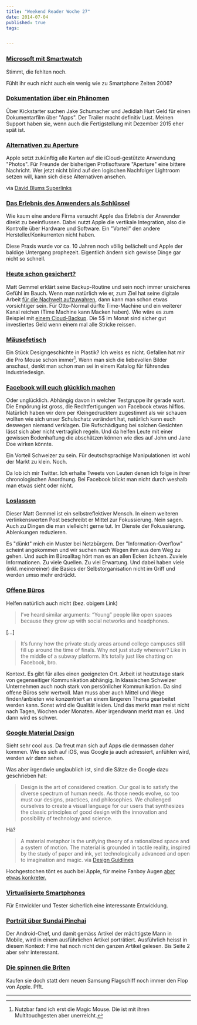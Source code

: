 ```yaml
---
title: "Weekend Reader Woche 27"
date: 2014-07-04
published: true
tags: 


---
```



### [Microsoft mit Smartwatch](http://www.cultofmac.com/285922/microsofts-11-sensor-smartwatch-will-take-iwatch-october/)

Stimmt, die fehlten noch. 

Fühlt ihr euch nicht auch ein wenig wie zu Smartphone Zeiten 2006?

### [Dokumentation über ein Phänomen](http://apfelblog.ch/die-geschichten-apps/)

Über Kickstarter suchen Jake Schumacher und Jedidiah Hurt Geld für einen Dokumentarfilm über "Apps". Der Trailer macht definitiv Lust. Meinen Support haben sie, wenn auch die Fertigstellung mit Dezember 2015 eher spät ist. 

### [Alternativen zu Aperture](http://photocritic.org/apple-aperture-alternatives/)

Apple setzt zukünftig alle Karten auf die iCloud-gestützte Anwendung "Photos". Für Freunde der bisherigen Profisoftware "Aperture" eine bittere Nachricht. Wer jetzt nicht blind auf den logischen Nachfolger Lightroom setzen will, kann sich diese Alternativen ansehen. 

via [David Blums Superlinks](https://plus.google.com/+DavidblumChplus/posts)

### [Das Erlebnis des Anwenders als Schlüssel](http://www.macworld.com/article/2364310/all-in-one-owning-the-experience-is-key-to-apples-customer-satisfaction.html)

Wie kaum eine andere Firma versucht Apple das Erlebnis der Anwender direkt zu beeinflussen. Dabei nutzt Apple die vertikale Integration, also die Kontrolle über Hardware und Software. Ein "Vorteil" den andere Hersteller/Konkurrenten nicht haben. 

Diese Praxis wurde vor ca. 10 Jahren noch völlig belächelt und Apple der baldige Untergang prophezeit. Eigentlich ändern sich gewisse Dinge gar nicht so schnell. 

### [Heute schon gesichert?](http://mattgemmell.com/backups)

Matt Gemmel erklärt seine Backup-Routine und sein noch immer unsicheres Gefühl im Bauch. Wenn man natürlich wie er, zum Ziel hat seine digitale Arbeit [für die Nachwelt aufzuwahren,](http://mattgemmell.com/permanence/) dann kann man schon etwas vorsichtiger sein. Für Otto-Normal dürfte Time-Machine und ein weiterer Kanal reichen (Time Machine kann Macken haben). Wie wäre es zum Beispiel mit [einem Cloud-Backup](http://www.backblaze.com). Die 5$ im Monat sind sicher gut investiertes Geld wenn einem mal alle Stricke reissen. 

### [Mäusefetisch](http://www.minimallyminimal.com/blog/apple-pro-mouse)

Ein Stück Designgeschichte in Plastik? Ich weiss es nicht. Gefallen hat mir die Pro Mouse schon immer[^ProMouse]. Wenn man sich die liebevollen Bilder anschaut, denkt man schon man sei in einem Katalog für führendes Industriedesign. 

### [Facebook will euch glücklich machen](http://daringfireball.net/linked/2014/06/28/facebook-psychology)

Oder unglücklich. Abhängig davon in welcher Testgruppe ihr gerade wart. Die Empörung ist gross, die Rechtfertigungen von Facebook etwas hilflos. Natürlich haben wir dem per Kleingedrucktem zugestimmt als wir schauen wollten wie sich unser Schulschatz verändert hat, natürlich kann euch deswegen niemand verklagen. Die Rufschädigung bei solchen Gesichten lässt sich aber nicht vertraglich regeln. Und da helfen Leute mit einer gewissen Bodenhaftung die abschätzen können wie dies auf John und Jane Doe wirken könnte. 

Ein Vorteil Schweizer zu sein. Für deutschsprachige Manipulationen ist wohl der Markt zu klein. Noch. 

Da lob ich mir Twitter. Ich erhalte Tweets von Leuten denen ich folge in ihrer chronologischen Anordnung. Bei Facebook blickt man nicht durch weshalb man etwas sieht oder nicht. 

### [Loslassen](http://mattgemmell.com/letting-go)

Dieser Matt Gemmel ist ein selbstreflektiver Mensch. In einem weiteren verlinkenswerten Post beschreibt er Mittel zur Fokussierung. Nein sagen. Auch zu Dingen die man vielleicht gerne tut. Im Dienste der Fokussierung. Ablenkungen reduzieren. 

Es "dünkt" mich ein Muster bei Netzbürgern. Der "Information-Overflow" scheint angekommen und wir suchen nach Wegen ihm aus dem Weg zu gehen. Und auch im Büroalltag hört man es an allen Ecken ächzen. Zuviele Informationen. Zu viele Quellen. Zu viel Erwartung. Und dabei haben viele (inkl. meinereiner) die Basics der Selbstorganisation nicht im Griff und werden umso mehr erdrückt. 

### [Offene Büros](http://www.macdrifter.com/2014/05/this-all-too-open-space-link.html)

Helfen natürlich auch nicht (bez. obigem Link)

>I’ve heard similar arguments: “Young” people like open spaces because they grew up with social networks and headphones.

[...]

>It’s funny how the private study areas around college campuses still fill up around the time of finals. Why not just study wherever? Like in the middle of a subway platform. It’s totally just like chatting on Facebook, bro.

Kontext. Es gibt für alles einen geeigneten Ort. Arbeit ist heutzutage stark von gegenseitiger Kommunikation abhängig. In klassischen Schweizer Unternehmen auch noch stark von persönlicher Kommunikation. Da sind offene Büros sehr wertvoll. Man muss aber auch Mittel und Wege finden/anbieten wie konzentriert an einem längeren Thema gearbeitet werden kann. Sonst wird die Qualität leiden. Und das merkt man meist nicht nach Tagen, Wochen oder Monaten. Aber irgendwann merkt man es. Und dann wird es schwer. 

### [Google Material Design](http://www.youtube.com/watch?v=Q8TXgCzxEnw)

Sieht sehr cool aus. Da freut man sich auf Apps die dermassen daher kommen. Wie es sich auf iOS, was Google ja auch adressiert, anfühlen wird, werden wir dann sehen. 

Was aber irgendwie unglaublich ist, sind die Sätze die Google dazu geschrieben hat:

>Design is the art of considered creation. Our goal is to satisfy the diverse spectrum of human needs. As those needs evolve, so too must our designs, practices, and philosophies. We challenged ourselves to create a visual language for our users that synthesizes the classic principles of good design with the innovation and possibility of technology and science.

Hä?

>A material metaphor is the unifying theory of a rationalized space and a system of motion. The material is grounded in tactile reality, inspired by the study of paper and ink, yet technologically advanced and open to imagination and magic.
via [Design Guidlines](http://www.google.com/design/spec/material-design/introduction.html#introduction-principles)

Hochgestochen tönt es auch bei Apple, für meine Fanboy Augen [aber etwas konkreter.](https://developer.apple.com/library/iOS/documentation/userexperience/conceptual/mobilehig/)

### [Virtualisierte Smartphones](http://techcrunch.com/2014/07/01/virtual-says-it-can-emulate-ios-or-android-devices-in-the-cloud/)

Für Entwickler und Tester sicherlich eine interessante Entwicklung. 

### [Porträt über Sundai Pinchai](http://www.businessweek.com/articles/2014-06-24/googles-sundar-pichai-king-of-android-master-of-mobile-profile)

Der Android-Chef, und damit gemäss Artikel der mächtigste Mann in Mobile, wird in einem ausführlichen Artikel porträtiert. Ausführlich heisst in diesem Kontext: Fime hat noch nicht den ganzen Artikel gelesen. Bis Seite 2 aber sehr interessant.

### [Die spinnen die Briten](http://www.cultofmac.com/285876/apples-flop-iphone-5c-outsold-galaxy-s5-first-month-sale-uk/)

Kaufen sie doch statt dem neuen Samsung Flagschiff noch immer den Flop von Apple. Pfft. 


____________________

[^ProMouse]: Nutzbar fand ich erst die Magic Mouse. Die ist mit ihren Multitouchgesten aber unerreicht. 


